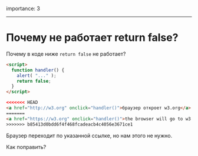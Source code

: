 importance: 3

---

# Почему не работает return false?

Почему в коде ниже `return false` не работает?

```html autorun run
<script>
  function handler() {
    alert( "..." );
    return false;
  }
</script>

<<<<<<< HEAD
<a href="http://w3.org" onclick="handler()">браузер откроет w3.org</a>
=======
<a href="https://w3.org" onclick="handler()">the browser will go to w3.org</a>
>>>>>>> b85413d0bdd6f4f468fcadeacb4c4056e3671ce1
```

Браузер переходит по указанной ссылке, но нам этого не нужно.

Как поправить?

